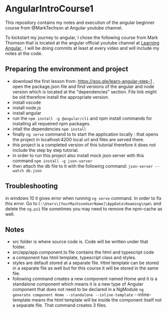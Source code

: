 # AngularIntroCourse1
This repository contains my notes and execution of the angular beginner course from @MarkTechson at Angular youtube channel.

To kickstart my journey to angular, I chose the following course from Mark Thomson that is located at the angular official youtube channel at <a href="https://www.youtube.com/watch?v=xAT0lHYhHMY&list=PL1w1q3fL4pmj9k1FrJ3Pe91EPub2_h4jF">Learning Angular </a>.
I will be doing commits at least at every video and will include my notes at the code.
 
Preparing the environment and project
--------
* download the first lesson from: https://goo.gle/learn-angular-step-1 , open the package.json file and find versions of the angular and node version which is located at the "dependencies" section. File link might be old therefore install the appropriate version.
* install vscode
* install node.js
* install angular
* run the `npm install -g @angular/cli` and npm install commands for installing all requeired npm packages.
* intall the dependencies `npm install` 
* finally `ng serve` command to to start the application locally : that opens the project in localhost:4200 local url and files are served there.
* this project is a completed version of this tutorial therefore it does not include the step by step tutorial.
* in order to run this project also install mock json server with this command `npm install -g json-server`
* then attach the db file to it with the following command: `json-server --watch db.json`

Troubleshooting
-------
in windows 10 it gives error when running `ng serve` command. In order to fix this error. Go to `C:\Users\[YourMachineUserName]\AppData\Roaming\npm\` and delete the `ng.ps1` file sometimes you may need to remove the npm-cache as well.
  
Notes
--------------
* src folder is where source code is. Code will be written under that folder.
* src/app/app.component.ts file contains the html and typescript code
* a component has  html template, typescript class and styles.
* styles are default stored at a separate file. Html template can be stored in a separate file as well but for this course it will be stored in the same file.
* following command creates a new  component named Home and  it is a standalone component which means it is a new type of Angular component that does not need to be declared in a NgModule `ng generate component Home --standalone --inline-template` --inline-template means the html template will be inside the component itself not a separate file. That command creates 3 files.
